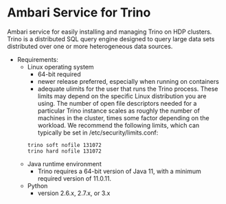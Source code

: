 # Ambari Service for Trino
Ambari service for easily installing and managing Trino on HDP clusters.
Trino is a distributed SQL query engine designed to query large data sets distributed over one or more heterogeneous data sources.

- Requirements:
  - Linux operating system
    -  64-bit required
    -  newer release preferred, especially when running on containers
    -  adequate ulimits for the user that runs the Trino process. These limits may depend on the specific Linux distribution you are using. The number of open file descriptors needed for a particular Trino instance scales as roughly the number of machines in the cluster, times some factor depending on the workload. We recommend the following limits, which can typically be set in /etc/security/limits.conf:
    ```
    trino soft nofile 131072
    trino hard nofile 131072
    ```
  - Java runtime environment
    - Trino requires a 64-bit version of Java 11, with a minimum required version of 11.0.11.
  - Python
    - version 2.6.x, 2.7.x, or 3.x